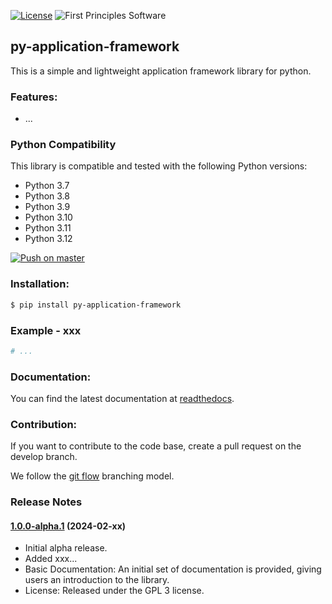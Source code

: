 [![License](https://img.shields.io/badge/License-GPLv3-blue.svg)](https://www.gnu.org/licenses/gpl-3.0.html)
![First Principles Software](https://img.shields.io/badge/Powered_by-First_Principles_Software-blue)

## py-application-framework

This is a simple and lightweight application framework library for python.

### Features:

- ...

### Python Compatibility

This library is compatible and tested with the following Python versions:

- Python 3.7
- Python 3.8
- Python 3.9
- Python 3.10
- Python 3.11
- Python 3.12

[![Push on master](https://github.com/runemalm/py-application-framework/actions/workflows/master.yml/badge.svg?branch=master)](https://github.com/runemalm/py-application-framework/actions/workflows/master.yml)
  
### Installation:
  
```bash
$ pip install py-application-framework
```
  
### Example - xxx

```python
# ...
```

### Documentation:
  
You can find the latest documentation at [readthedocs](https://py-application-framework.readthedocs.io/en/latest/).

### Contribution:
  
If you want to contribute to the code base, create a pull request on the develop branch.

We follow the [git flow](https://nvie.com/posts/a-successful-git-branching-model/) branching model.
  
### Release Notes

#### [1.0.0-alpha.1](https://github.com/runemalm/py-application-framework/releases/tag/v1.0.0-alpha.1) (2024-02-xx)

- Initial alpha release.
- Added xxx...
- Basic Documentation: An initial set of documentation is provided, giving users an introduction to the library.
- License: Released under the GPL 3 license.
